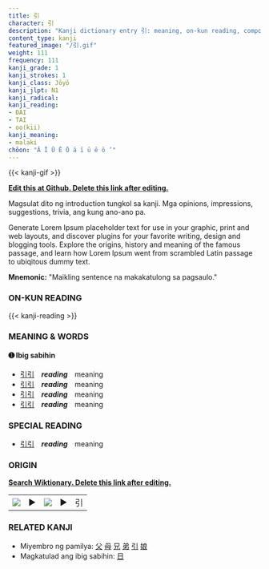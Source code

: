 ```yaml
---
title: 引
character: 引
description: "Kanji dictionary entry 引: meaning, on-kun reading, compounds, origin, related kanji"
content_type: kanji
featured_image: "/引.gif"
weight: 111
frequency: 111
kanji_grade: 1
kanji_strokes: 1
kanji_class: Jōyō
kanji_jlpt: N1
kanji_radical: 
kanji_reading: 
- DAI
- TAI
- oo(kii)
kanji_meaning:
- malaki
chōon: "Ā Ī Ū Ē Ō ā ī ū ē ō ’"
---
```

[//]: # (Don't edit the line below. Kanji animated GIF code is automatically generated.)
{{< kanji-gif >}}

[//]: # (Edit below this line.)

**[Edit this at Github. Delete this link after editing.](https://github.com/tim0g/tim/tree/main/content/kanji/引/index.md)**

Magsulat dito ng introduction tungkol sa kanji. Mga opinions, impressions, suggestions, trivia, ang kung ano-ano pa.

Generate Lorem Ipsum placeholder text for use in your graphic, print and web layouts, and discover plugins for your favorite writing, design and blogging tools. Explore the origins, history and meaning of the famous passage, and learn how Lorem Ipsum went from scrambled Latin passage to ubiqitous dummy text.
 
**Mnemonic:** "Maikling sentence na makakatulong sa pagsaulo."

### ON-KUN READING

[//]: # (Don't edit the line below. ON-KUN READING code is automatically generated.)
{{< kanji-reading >}}

### MEANING & WORDS

#### ➊ **Ibig sabihin**
  - [引](../引)[引](../引)　***reading***　meaning
  - [引](../引)[引](../引)　***reading***　meaning
  - [引](../引)[引](../引)　***reading***　meaning
  - [引](../引)[引](../引)　***reading***　meaning

### SPECIAL READING
  - [引](../引)[引](../引)　***reading***　meaning

### ORIGIN

**[Search Wiktionary. Delete this link after editing.](https://wiktionary.org/wiki/引)**
<table class="kanji-table"><tr><td>
<img src="60px-引-bronze.svg.png">
</td><td>▶</td><td>
<img src="60px-引-oracle.svg.png">
</td><td>▶</td>
<td class="kanji-origin">引</td>
</tr></table>

### RELATED KANJI
- Miyembro ng pamilya: [父](../父) [母](../母) [兄](../兄) [弟](../弟) [引](../引) [娘](../娘)
- Magkatulad ang ibig sabihin: [日](../日)
